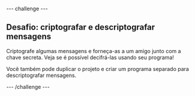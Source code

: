 --- challenge ---

## Desafio: criptografar e descriptografar mensagens

Criptografe algumas mensagens e forneça-as a um amigo junto com a chave secreta. Veja se é possível decifrá-las usando seu programa!

Você também pode duplicar o projeto e criar um programa separado para descriptografar mensagens.

--- /challenge ---